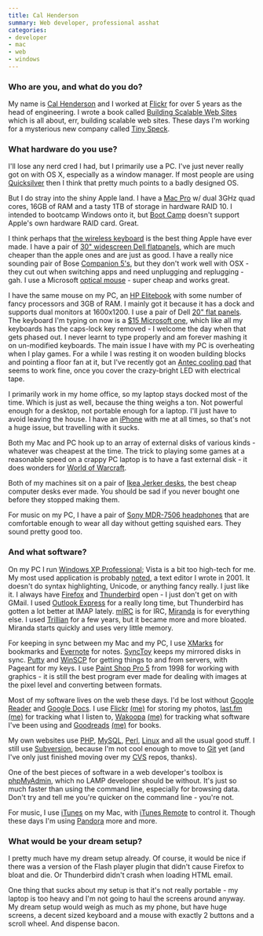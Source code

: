 ```yaml
---
title: Cal Henderson
summary: Web developer, professional asshat
categories:
- developer
- mac
- web
- windows
---
```


### Who are you, and what do you do?

My name is [Cal Henderson](http://iamcal.com/ "Cal's website.") and I worked at [Flickr][] for over 5 years as the head of engineering. I wrote a book called [Building Scalable Web Sites](http://oreilly.com/catalog/9780596102357 "Cal's book on the O'Reilly site.") which is all about, err, building scalable web sites. These days I'm working for a mysterious new company called [Tiny Speck](http://tinyspeck.com/ "Some sort of thing.").

### What hardware do you use?

I'll lose any nerd cred I had, but I primarily use a PC. I've just never really got on with OS X, especially as a window manager. If most people are using [Quicksilver][] then I think that pretty much points to a badly designed OS.

But I do stray into the shiny Apple land. I have a [Mac Pro][mac-pro] w/ dual 3GHz quad cores, 16GB of RAM and a tasty 1TB of storage in hardware RAID 10. I intended to bootcamp Windows onto it, but [Boot Camp][boot-camp] doesn't support Apple's own hardware RAID card. Great.

I think perhaps that [the wireless keyboard][keyboard] is the best thing Apple have ever made. I have a pair of [30" widescreen Dell flatpanels][ultrasharp-3008wfp], which are much cheaper than the apple ones and are just as good. I have a really nice sounding pair of Bose [Companion 5's][companion-5], but they don't work well with OSX - they cut out when switching apps and need unplugging and replugging - gah. I use a Microsoft [optical mouse][wheel-mouse-optical] - super cheap and works great.

I have the same mouse on my PC, an [HP Elitebook][elitebook-8530w] with some number of fancy processors and 3GB of RAM. I mainly got it because it has a dock and supports dual monitors at 1600x1200. I use a pair of Dell [20" flat panels][ultrasharp-2007fp]. The keyboard I'm typing on now is a [$15 Microsoft one][wired-keyboard-500], which like all my keyboards has the caps-lock key removed - I welcome the day when that gets phased out. I never learnt to type properly and am forever mashing it on un-modified keyboards. The main issue I have with my PC is overheating when I play games. For a while I was resting it on wooden building blocks and pointing a floor fan at it, but I've recently got an [Antec cooling pad][notebook-cooler] that seems to work fine, once you cover the crazy-bright LED with electrical tape.

I primarily work in my home office, so my laptop stays docked most of the time. Which is just as well, because the thing weighs a ton. Not powerful enough for a desktop, not portable enough for a laptop. I'll just have to avoid leaving the house. I have an [iPhone][] with me at all times, so that's not a huge issue, but travelling with it sucks.

Both my Mac and PC hook up to an array of external disks of various kinds - whatever was cheapest at the time. The trick to playing some games at a reasonable speed on a crappy PC laptop is to have a fast external disk - it does wonders for [World of Warcraft][wow].

Both of my machines sit on a pair of [Ikea Jerker desks][jerker], the best cheap computer desks ever made. You should be sad if you never bought one before they stopped making them.

For music on my PC, I have a pair of [Sony MDR-7506 headphones][mdr-7506] that are comfortable enough to wear all day without getting squished ears. They sound pretty good too.

### And what software?

On my PC I run [Windows XP Professional][windows-xp]; Vista is a bit too high-tech for me. My most used application is probably [noted][], a text editor I wrote in 2001. It doesn't do syntax highlighting, Unicode, or anything fancy really. I just like it. I always have [Firefox][] and [Thunderbird][] open - I just don't get on with GMail. I used [Outlook Express][outlook-express] for a really long time, but Thunderbird has gotten a lot better at IMAP lately. [mIRC][] is for IRC, [Miranda][] is for everything else. I used [Trillian][] for a few years, but it became more and more bloated. Miranda starts quickly and uses very little memory.

For keeping in sync between my Mac and my PC, I use [XMarks][] for bookmarks and [Evernote][] for notes. [SyncToy][] keeps my mirrored disks in sync. [Putty][] and [WinSCP][] for getting things to and from servers, with Pageant for my keys. I use [Paint Shop Pro 5][paint-shop-pro] from 1998 for working with graphics - it is still the best program ever made for dealing with images at the pixel level and converting between formats.

Most of my software lives on the web these days. I'd be lost without [Google Reader][google-reader] and [Google Docs][google-docs]. I use [Flickr][] [(me)](http://www.flickr.com/photos/bees/ "Cal's photos.") for storing my photos, [last.fm][] [(me)](http://www.last.fm/user/iamcal/ "Cal's music.") for tracking what I listen to, [Wakoopa][] [(me)](http://wakoopa.com/iamcal "Cal's software.") for tracking what software I've been using and [Goodreads][] [(me)](http://www.goodreads.com/user/show/2234063-cal-henderson "Cal's book.") for books.

My own websites use [PHP][], [MySQL][], [Perl][], [Linux][] and all the usual good stuff. I still use [Subversion][], because I'm not cool enough to move to [Git][] yet (and I've only just finished moving over my [CVS][] repos, thanks).

One of the best pieces of software in a web developer's toolbox is [phpMyAdmin][], which no LAMP developer should be without. It's just so much faster than using the command line, especially for browsing data. Don't try and tell me you're quicker on the command line - you're not.

For music, I use [iTunes][] on my Mac, with [iTunes Remote][itunes-remote] to control it. Though these days I'm using [Pandora][] more and more.

### What would be your dream setup?

I pretty much have my dream setup already. Of course, it would be nice if there was a version of the Flash player plugin that didn't cause Firefox to bloat and die. Or Thunderbird didn't crash when loading HTML email.

One thing that sucks about my setup is that it's not really portable - my laptop is too heavy and I'm not going to haul the screens around anyway. My dream setup would weigh as much as my phone, but have huge screens, a decent sized keyboard and a mouse with exactly 2 buttons and a scroll wheel. And dispense bacon.

[companion-5]: https://www.amazon.com/Bose-Companion-Multimedia-Speaker-System/dp/B000IE8Z4Q "Three-piece 5.1 stereo speakers for computers."
[elitebook-8530w]: https://www.cnet.com/products/hp-elitebook-mobile-workstation-8530w-15-4-core-2-extreme-x9100-vista-business-xp-pro-downgrade-4-gb-ram-320-gb-hdd/ "A 15.4 inch PC laptop."
[iphone]: https://en.wikipedia.org/wiki/IPhone_(1st_generation) "A smartphone."
[jerker]: https://adam.pra.to/content/jerker/ "A work desk."
[keyboard]: https://www.apple.com/keyboard/ "The keyboard."
[mac-pro]: https://www.apple.com/mac-pro/ "The Intel-based Mac tower computer."
[mdr-7506]: https://www.amazon.com/Sony-MDR7506-Professional-Diaphragm-Headphone/dp/B000AJIF4E "Studio-quality headphones."
[notebook-cooler]: http://www.antec.com/Believe_it/product.php?id=NzI "A USB-powered laptop cooler."
[ultrasharp-2007fp]: https://www.amazon.com/Dell-Ultrasharp-20-inch-Monitor-Adjustable/dp/B001LG3YW8 "A 20 inch LCD monitor."
[ultrasharp-3008wfp]: https://www.amazon.com/Dell-UltraSharp-3008WFP-widescreen-DisplayPort/dp/B002T3KCZ4 "A 30 inch LCD screen."
[wheel-mouse-optical]: https://www.amazon.com/Microsoft-D66-00029-Wheel-Mouse-Optical/dp/B00006B7HB "A basic USB mouse."
[wired-keyboard-500]: https://www.amazon.com/Microsoft-RT2300-Wired-Keyboard-500/dp/B0007SXGJW "A basic, spill-resistant keyboard."
[boot-camp]: https://en.wikipedia.org/wiki/Boot_Camp_(software) "Software to allow Macs to run Windows natively."
[cvs]: http://www.nongnu.org/cvs/ "A version control system."
[evernote]: https://evernote.com/ "Online software for capturing notes."
[firefox]: https://www.mozilla.org/en-US/firefox/new/ "A cross-platform open-source web browser."
[flickr]: https://www.flickr.com/ "A photo sharing website."
[git]: https://git-scm.com/ "A version control system."
[goodreads]: https://www.goodreads.com/ "A service for tracking the book you've read."
[google-docs]: https://en.wikipedia.org/wiki/Google_Docs "A web-based office suite."
[google-reader]: https://en.wikipedia.org/wiki/Google_Reader "A web-based feed reader."
[itunes-remote]: https://code.iamcal.com/php/iTunesRemote/ "A web interface for controlling iTunes."
[itunes]: https://www.apple.com/itunes/ "A jukebox application and online store."
[last.fm]: https://www.last.fm/ "An online radio/tool for tracking your listening habits."
[linux]: https://www.linux.org/ "A free, open-source Unix-like operating system."
[miranda]: http://www.miranda-im.org/ "An open-source multi-protocol chat client for Windows."
[mirc]: https://www.mirc.com/ "An IRC client for Windows."
[mysql]: https://www.mysql.com/ "A relational database server."
[noted]: https://software.iamcal.com/noted/ "A free, simple text editor for Windows."
[outlook-express]: https://en.wikipedia.org/wiki/Outlook_Express "An old mail/news client for Windows."
[paint-shop-pro]: https://en.wikipedia.org/wiki/Paint_Shop_Pro "A raster and vector image editor."
[pandora]: http://www.pandora.com/ "A personalised Internet radio station."
[perl]: https://www.perl.org/ "An interpreted scripting language."
[php]: http://php.net/ "An interpreted scripting language."
[phpmyadmin]: https://www.phpmyadmin.net/ "A web-based GUI for MySQL databases."
[putty]: https://www.chiark.greenend.org.uk/~sgtatham/putty/ "A free Telnet/SSH client for Windows."
[quicksilver]: https://qsapp.com/ "A data manipulator and launcher for the Mac."
[subversion]: http://subversion.tigris.org/ "A version control system."
[synctoy]: http://www.microsoft.com/en-us/download/details.aspx?id=15155 "A Windows tool for syncing files and folders."
[thunderbird]: https://www.mozilla.org/en-US/thunderbird/ "An open-source cross-platform mail client."
[trillian]: https://www.trillian.im/ "A multi-protocol chat client for Windows."
[wakoopa]: https://wakoopa.com/ "A service for tracking the software you use."
[windows-xp]: https://en.wikipedia.org/wiki/Windows_XP "An operating system for x86 computers."
[winscp]: https://winscp.net/eng/index.php "A free S/FTP and SCP client for Windows."
[wow]: http://us.battle.net/wow/en/ "A fantasy MMORPG."
[xmarks]: http://www.xmarks.com/ "A bookmark syncing service."
